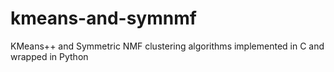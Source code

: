 # kmeans-and-symnmf
KMeans++ and Symmetric NMF clustering algorithms implemented in C and wrapped in Python
